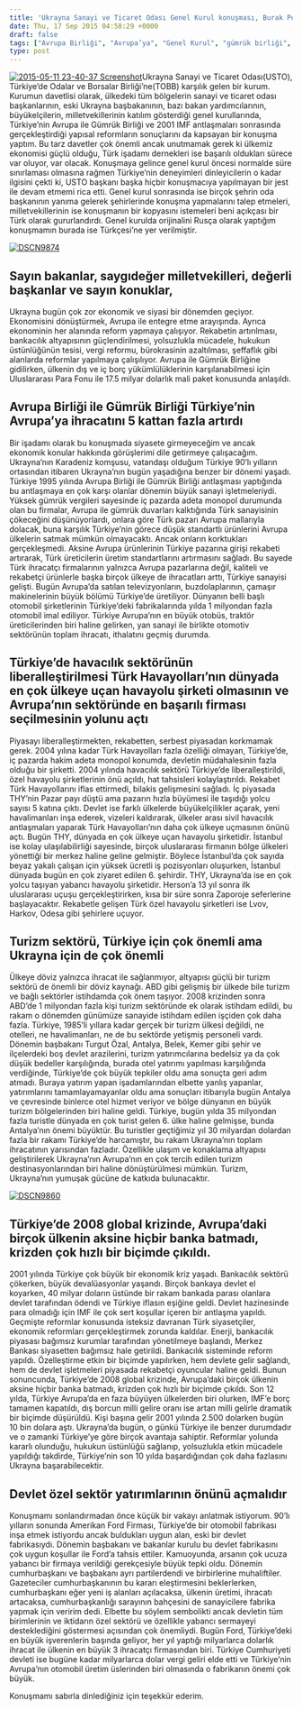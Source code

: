 ```yaml
---
title: 'Ukrayna Sanayi ve Ticaret Odası Genel Kurul konuşması, Burak Pehlivan TUİD başkanvekili'
date: Thu, 17 Sep 2015 04:58:29 +0000
draft: false
tags: ["Avrupa Birliği", "Avrupa’ya", "Genel Kurul", "gümrük birliği", "havacılık sektörü", "ihracatını", "konuşması", "TUİD (Türk Ukrayna İşadamları Derneği)", "TUİD başkanvekili", "Turizm sektörü", "türk havayolları", "Türkiye’nin", "Ukrayna Sanayi ve Ticaret Odası", "USTO"]
type: post
---
```


[![2015-05-11 23-40-37 Screenshot](https://burakpehlivan.org/wp-content/uploads/2015/09/2015-05-11-23-40-37-Screenshot.png)](https://burakpehlivan.org/wp-content/uploads/2015/09/2015-05-11-23-40-37-Screenshot.png)Ukrayna Sanayi ve Ticaret Odası(USTO), Türkiye’de Odalar ve Borsalar Birliği’ne(TOBB) karşılık gelen bir kurum. Kurumun davetlisi olarak, ülkedeki tüm bölgelerin sanayi ve ticaret odası başkanlarının, eski Ukrayna başbakanının, bazı bakan yardımcılarının, büyükelçilerin, milletvekillerinin katılım gösterdiği genel kurullarında, Türkiye’nin Avrupa ile Gümrük Birliği ve 2001 IMF antlaşmaları sonrasında gerçekleştirdiği yapısal reformların sonuçlarını da kapsayan bir konuşma yaptım. Bu tarz davetler çok önemli ancak unutmamak gerek ki ülkemiz ekonomisi güçlü olduğu, Türk işadamı dernekleri ise başarılı oldukları sürece var oluyor, var olacak. Konuşmaya gelince genel kurul öncesi normalde süre sınırlaması olmasına rağmen Türkiye’nin deneyimleri dinleyicilerin o kadar ilgisini çekti ki, USTO başkanı başka hiçbir konuşmacıya yapılmayan bir jest ile devam etmemi rica etti. Genel kurul sonrasında ise birçok şehrin oda başkanının yanıma gelerek şehirlerinde konuşma yapmalarını talep etmeleri, milletvekillerinin ise konuşmanın bir kopyasını istemeleri beni açıkçası bir Türk olarak gururlandırdı. Genel kurulda orijinalini Rusça olarak yaptığım konuşmamın burada ise Türkçesi’ne yer verilmiştir.

[![DSCN9874](https://burakpehlivan.org/wp-content/uploads/2015/09/DSCN9874.jpg)](https://burakpehlivan.org/wp-content/uploads/2015/09/DSCN9874.jpg)


Sayın bakanlar, saygıdeğer milletvekilleri, değerli başkanlar ve sayın konuklar,
--------------------------------------------------------------------------------


Ukrayna bugün çok zor ekonomik ve siyasi bir dönemden geçiyor. Ekonomisini dönüştürmek, Avrupa ile entegre etme arayışında. Ayrıca ekonominin her alanında reform yapmaya çalışıyor. Rekabetin artırılması, bankacılık altyapısının güçlendirilmesi, yolsuzlukla mücadele, hukukun üstünlüğünün tesisi, vergi reformu, bürokrasinin azaltılması, şeffaflık gibi alanlarda reformlar yapılmaya çalışılıyor. Avrupa ile Gümrük Birliğine gidilirken, ülkenin dış ve iç borç yükümlülüklerinin karşılanabilmesi için Uluslararası Para Fonu ile 17.5 milyar dolarlık mali paket konusunda anlaşıldı.


Avrupa Birliği ile Gümrük Birliği Türkiye’nin Avrupa’ya ihracatını 5 kattan fazla artırdı
-----------------------------------------------------------------------------------------


Bir işadamı olarak bu konuşmada siyasete girmeyeceğim ve ancak ekonomik konular hakkında görüşlerimi dile getirmeye çalışacağım. Ukrayna’nın Karadeniz komşusu, vatandaşı olduğum Türkiye 90’lı yılların ortasından itibaren Ukrayna’nın bugün yaşadığına benzer bir dönemi yaşadı. Türkiye 1995 yılında Avrupa Birliği ile Gümrük Birliği antlaşması yaptığında bu antlaşmaya en çok karşı olanlar dönemin büyük sanayi işletmeleriydi. Yüksek gümrük vergileri sayesinde iç pazarda adeta monopol durumunda olan bu firmalar, Avrupa ile gümrük duvarları kalktığında Türk sanayisinin çökeceğini düşünüyorlardı, onlara göre Türk pazarı Avrupa mallarıyla dolacak, buna karşılık Türkiye’nin görece düşük standartlı ürünlerini Avrupa ülkelerin satmak mümkün olmayacaktı. Ancak onların korktukları gerçekleşmedi. Aksine Avrupa ürünlerinin Türkiye pazarına girişi rekabeti artırarak, Türk üreticilerin üretim standartlarını artırmasını sağladı. Bu sayede Türk ihracatçı firmalarının yalnızca Avrupa pazarlarına değil, kaliteli ve rekabetçi ürünlerle başka birçok ülkeye de ihracatları arttı, Türkiye sanayisi gelişti. Bugün Avrupa’da satılan televizyonların, buzdolaplarının, çamaşır makinelerinin büyük bölümü Türkiye’de üretiliyor. Dünyanın belli başlı otomobil şirketlerinin Türkiye’deki fabrikalarında yılda 1 milyondan fazla otomobil imal ediliyor. Türkiye Avrupa’nın en büyük otobüs, traktör üreticilerinden biri haline gelirken, yan sanayi ile birlikte otomotiv sektörünün toplam ihracatı, ithalatını geçmiş durumda.


Türkiye’de havacılık sektörünün liberalleştirilmesi Türk Havayolları’nın dünyada en çok ülkeye uçan havayolu şirketi olmasının ve Avrupa’nın sektöründe en başarılı firması seçilmesinin yolunu açtı
----------------------------------------------------------------------------------------------------------------------------------------------------------------------------------------------------


Piyasayı liberalleştirmekten, rekabetten, serbest piyasadan korkmamak gerek. 2004 yılına kadar Türk Havayolları fazla özelliği olmayan, Türkiye’de, iç pazarda hakim adeta monopol konumda, devletin müdahalesinin fazla olduğu bir şirketti. 2004 yılında havacılık sektörü Türkiye’de liberalleştirildi, özel havayolu şirketlerinin önü açıldı, hat tahsisleri kolaylaştırıldı. Rekabet Türk Havayollarını iflas ettirmedi, bilakis gelişmesini sağladı. İç piyasada THY’nin Pazar payı düştü ama pazarın hızla büyümesi ile taşıdığı yolcu sayısı 5 katına çıktı. Devlet ise farklı ülkelerde büyükelçilikler açarak, yeni havalimanları inşa ederek, vizeleri kaldırarak, ülkeler arası sivil havacılık antlaşmaları yaparak Türk Havayolları’nın daha çok ülkeye uçmasının önünü açtı. Bugün THY, dünyada en çok ülkeye uçan havayolu şirketidir. İstanbul ise kolay ulaşılabilirliği sayesinde, birçok uluslararası firmanın bölge ülkeleri yönettiği bir merkez haline geline gelmiştir. Böylece İstanbul’da çok sayıda beyaz yakalı çalışan için yüksek ücretli iş pozisyonları oluşurken, İstanbul dünyada bugün en çok ziyaret edilen 6. şehirdir. THY, Ukrayna’da ise en çok yolcu taşıyan yabancı havayolu şirketidir. Herson’a 13 yıl sonra ilk uluslararası uçuşu gerçekleştirirken, kısa bir süre sonra Zaporoje seferlerine başlayacaktır. Rekabetle gelişen Türk özel havayolu şirketleri ise Lvov, Harkov, Odesa gibi şehirlere uçuyor.


Turizm sektörü, Türkiye için çok önemli ama Ukrayna için de çok önemli
----------------------------------------------------------------------


Ülkeye döviz yalnızca ihracat ile sağlanmıyor, altyapısı güçlü bir turizm sektörü de önemli bir döviz kaynağı. ABD gibi gelişmiş bir ülkede bile turizm ve bağlı sektörler istihdamda çok önem taşıyor. 2008 krizinden sonra ABD’de 1 milyondan fazla kişi turizm sektöründe ek olarak istihdam edildi, bu rakam o dönemden günümüze sanayide istihdam edilen işçiden çok daha fazla. Türkiye, 1985’li yıllara kadar gerçek bir turizm ülkesi değildi, ne otelleri, ne havalimanları, ne de bu sektörde yetişmiş personeli vardı. Dönemin başbakanı Turgut Özal, Antalya, Belek, Kemer gibi şehir ve ilçelerdeki boş devlet arazilerini, turizm yatırımcılarına bedelsiz ya da çok düşük bedeller karşılığında, burada otel yatırımı yapılması karşılığında verdiğinde, Türkiye’de çok büyük tepkiler oldu ama sonuçta geri adım atmadı. Buraya yatırım yapan işadamlarından elbette yanlış yapanlar, yatırımlarını tamamlayamayanlar oldu ama sonuçları itibarıyla bugün Antalya ve çevresinde binlerce otel hizmet veriyor ve bölge dünyanın en büyük turizm bölgelerinden biri haline geldi. Türkiye, bugün yılda 35 milyondan fazla turistle dünyada en çok turist gelen 6. ülke haline gelmişse, bunda Antalya’nın önemi büyüktür. Bu turistler geçtiğimiz yıl 30 milyardan dolardan fazla bir rakamı Türkiye’de harcamıştır, bu rakam Ukrayna’nın toplam ihracatının yarısından fazladır. Özellikle ulaşım ve konaklama altyapısı geliştirilerek Ukrayna’nın Avrupa’nın en çok tercih edilen turizm destinasyonlarından biri haline dönüştürülmesi mümkün. Turizm, Ukrayna’nın yumuşak gücüne de katkıda bulunacaktır.

[![DSCN9860](https://burakpehlivan.org/wp-content/uploads/2015/09/DSCN9860.jpg)](https://burakpehlivan.org/wp-content/uploads/2015/09/DSCN9860.jpg)


Türkiye’de 2008 global krizinde, Avrupa’daki birçok ülkenin aksine hiçbir banka batmadı, krizden çok hızlı bir biçimde çıkıldı.
-------------------------------------------------------------------------------------------------------------------------------


2001 yılında Türkiye çok büyük bir ekonomik kriz yaşadı. Bankacılık sektörü çökerken, büyük devalüasyonlar yaşandı. Birçok bankaya devlet el koyarken, 40 milyar doların üstünde bir rakam bankada parası olanlara devlet tarafından ödendi ve Türkiye iflasın eşiğine geldi. Devlet hazinesinde para olmadığı için IMF ile çok sert koşullar içeren bir antlaşma yapıldı. Geçmişte reformlar konusunda isteksiz davranan Türk siyasetçiler, ekonomik reformları gerçekleştirmek zorunda kaldılar. Enerji, bankacılık piyasası bağımsız kurumlar tarafından yönetilmeye başlandı, Merkez Bankası siyasetten bağımsız hale getirildi. Bankacılık sisteminde reform yapıldı. Özelleştirme etkin bir biçimde yapılırken, hem devlete gelir sağlandı, hem de devlet işletmeleri piyasada rekabetçi oyuncular haline geldi. Bunun sonuncunda, Türkiye’de 2008 global krizinde, Avrupa’daki birçok ülkenin aksine hiçbir banka batmadı, krizden çok hızlı bir biçimde çıkıldı. Son 12 yılda, Türkiye Avrupa’da en faza büyüyen ülkelerden biri olurken, IMF’e borç tamamen kapatıldı, dış borcun milli gelire oranı ise artan milli gelirle dramatik bir biçimde düşürüldü. Kişi başına gelir 2001 yılında 2.500 dolarken bugün 10 bin dolara aştı. Ukrayna’da bugün, o günkü Türkiye ile benzer durumdadır ve o zamanki Türkiye’ye göre birçok avantaja sahiptir. Reformlar yolunda kararlı olunduğu, hukukun üstünlüğü sağlanıp, yolsuzlukla etkin mücadele yapıldığı takdirde, Türkiye’nin son 10 yılda başardığından çok daha fazlasını Ukrayna başarabilecektir.


Devlet özel sektör yatırımlarının önünü açmalıdır
-------------------------------------------------


Konuşmamı sonlandırmadan önce küçük bir vakayı anlatmak istiyorum. 90’lı yılların sonunda Amerikan Ford Firması, Türkiye’de bir otomobil fabrikası inşa etmek istiyordu ancak buldukları uygun alan, eski bir devlet fabrikasıydı. Dönemin başbakanı ve bakanlar kurulu bu devlet fabrikasını çok uygun koşullar ile Ford’a tahsis ettiler. Kamuoyunda, arsanın çok ucuza yabancı bir firmaya verildiği gerekçesiyle büyük tepki oldu. Dönemin cumhurbaşkanı ve başbakanı ayrı partilerdendi ve birbirlerine muhaliftiler. Gazeteciler cumhurbaşkanının bu kararı eleştirmesini beklerlerken, cumhurbaşkanı eğer yeni iş alanları açılacaksa, ülkenin üretimi, ihracatı artacaksa, cumhurbaşkanlığı sarayının bahçesini de sanayicilere fabrika yapmak için veririm dedi. Elbette bu söylem sembolikti ancak devletin tüm birimlerinin ve iktidarın özel sektörü ve özellikle yabancı sermayeyi desteklediğini göstermesi açısından çok önemliydi. Bugün Ford, Türkiye’deki en büyük işverenlerin başında geliyor, her yıl yaptığı milyarlarca dolarlık ihracat ile ülkenin en büyük 3 ihracatçı firmasından biri. Türkiye Cumhuriyeti devleti ise bugüne kadar milyarlarca dolar vergi geliri elde etti ve Türkiye’nin Avrupa’nın otomobil üretim üslerinden biri olmasında o fabrikanın önemi çok büyük.

Konuşmamı sabırla dinlediğiniz için teşekkür ederim.
